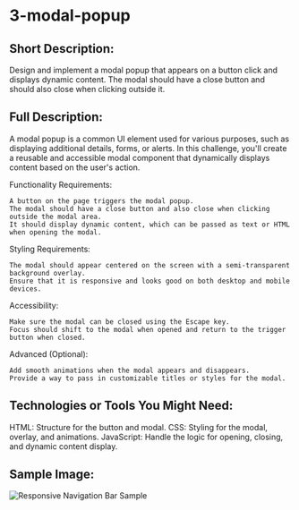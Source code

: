 # 3-modal-popup


## Short Description:

Design and implement a modal popup that appears on a button click and displays dynamic content. The modal should have a close button and should also close when clicking outside it.


## Full Description:

A modal popup is a common UI element used for various purposes, such as displaying additional details, forms, or alerts. In this challenge, you'll create a reusable and accessible modal component that dynamically displays content based on the user's action.

Functionality Requirements:

    A button on the page triggers the modal popup.
    The modal should have a close button and also close when clicking outside the modal area.
    It should display dynamic content, which can be passed as text or HTML when opening the modal.

Styling Requirements:

    The modal should appear centered on the screen with a semi-transparent background overlay.
    Ensure that it is responsive and looks good on both desktop and mobile devices.

Accessibility:

    Make sure the modal can be closed using the Escape key.
    Focus should shift to the modal when opened and return to the trigger button when closed.

Advanced (Optional):

    Add smooth animations when the modal appears and disappears.
    Provide a way to pass in customizable titles or styles for the modal.


## Technologies or Tools You Might Need:

HTML: Structure for the button and modal.
CSS: Styling for the modal, overlay, and animations.
JavaScript: Handle the logic for opening, closing, and dynamic content display.

## Sample Image:
![Responsive Navigation Bar Sample](https://amirdehi.ir/wp-content/uploads/2024/12/responsive-nav-bar.jpg)
